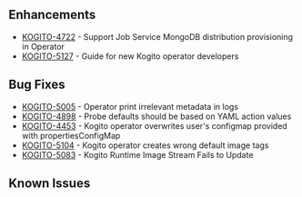<!-- Keep them in alphabetical order -->
## Enhancements
- [KOGITO-4722](https://issues.redhat.com/browse/KOGITO-4722) - Support Job Service MongoDB distribution provisioning in Operator
- [KOGITO-5127](https://issues.redhat.com/browse/KOGITO-5127) - Guide for new Kogito operator developers

## Bug Fixes
- [KOGITO-5005](https://issues.redhat.com/browse/KOGITO-5005) - Operator print irrelevant metadata in logs
- [KOGITO-4898](https://issues.redhat.com/browse/KOGITO-4898) - Probe defaults should be based on YAML action values
- [KOGITO-4453](https://issues.redhat.com/browse/KOGITO-4453) - Kogito operator overwrites user's configmap provided with propertiesConfigMap
- [KOGITO-5104](https://issues.redhat.com/browse/KOGITO-5104) - Kogito operator creates wrong default image tags
- [KOGITO-5083](https://issues.redhat.com/browse/KOGITO-5083) - Kogito Runtime Image Stream Fails to Update

## Known Issues
